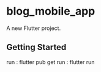 # blog_mobile_app

A new Flutter project.

## Getting Started

run : flutter pub get 
run : flutter run
